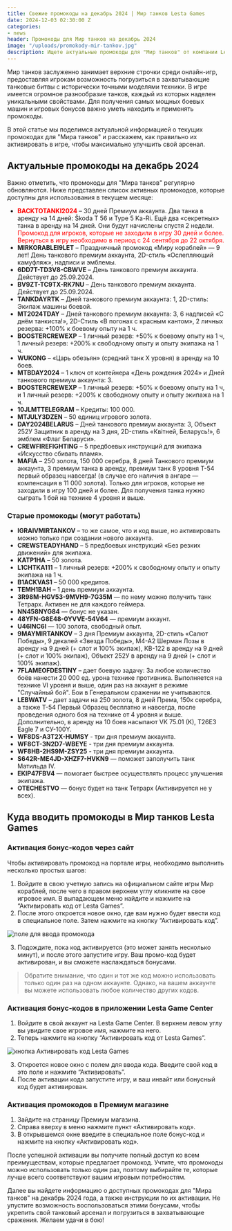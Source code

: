 ```yaml
---
title: Свежие промокоды на декабрь 2024 | Мир танков Lesta Games 
date: 2024-12-03 02:30:00 Z
categories:
- news
header: Промокоды для Мир танков на декабрь 2024
image: "/uploads/promokody-mir-tankov.jpg"
description: Ищете актуальные промокоды для "Мир танков" от компании Lesta Games на декабрь 2024 года? Не упустите шанс воспользоваться бонусами для усиления своих танковых подразделений! В данной статье вы сможете...
---
```


Мир танков заслуженно занимает верхние строчки среди онлайн-игр, предоставляя игрокам возможность погрузиться в захватывающие танковые битвы с исторически точными моделями техники. В игре имеется огромное разнообразие танков, каждый из которых наделен уникальными свойствами. Для получения самых мощных боевых машин и игровых бонусов важно уметь находить и применять промокоды.

В этой статье мы поделимся актуальной информацией о текущих промокодах для "Мира танков" и расскажем, как правильно их активировать в игре, чтобы максимально улучшить свой арсенал.

## Актуальные промокоды на декабрь 2024

Важно отметить, что промокоды для "Мира танков" регулярно обновляются. Ниже представлен список активных промокодов, которые доступны для использования в текущем месяце:
* **<span style="color: red;">BACKTOTANKI2024</span>** – 30 дней Премиум аккаунта. Два танка в аренду на 14 дней: Škoda T 56 и Type 5 Ka-Ri. Ещё два «секретных» танка в аренду на 14 дней. Они будут начислены спустя 2 недели.  <span style="color: red;">Промокод для игроков, которые не заходили в игру 30 дней и более. Вернуться в игру необходимо в период с 24 сентября до 22 октября.</span>
* **MIRKORABLEI9LET** – Праздничный промокод «Миру кораблей» — 9 лет! День танкового премиум аккаунта, 2D-стиль «Ослепляющий камуфляж», надписи и эмблемы.
* **6DD7T-TD3V8-CBWVE** – День танкового премиум аккаунта. Действует до 25.09.2024.
* **BV9ZT-TC9TX-RK7NU** – День танкового премиум аккаунта. Действует до 25.09.2024.
* **TANKDAYRTK** – Дней танкового премиум аккаунта: 1, 2D-стиль: Экипаж машины боевой.
* **MT2024TDAY** – Дней танкового премиум аккаунта: 3, 6 надписей «С днём танкиста!», 2D-Стиль «В погонах с красным кантом», 2 личных резерва: +100% к боевому опыту на 1 ч.
* **BOOSTERCREWEXP** – 1 личный резерв: +50% к боевому опыту на 1 ч, 1 личный резерв: +200% к свободному опыту и опыту экипажа на 1 ч.
* **WUKONG** – «Царь обезьян» (средний танк X уровня) в аренду на 10 боев.
* **MTBDAY2024** – 1 ключ от контейнера «День рождения 2024» и Дней танкового премиум аккаунта: 3.
* **BOOSTERCREWEXP** – 1 личный резерв: +50% к боевому опыту на 1 ч, и 1 личный резерв: +200% к свободному опыту и опыту экипажа на 1 ч.
* **10JLMTTELEGRAM** – Кредиты: 100 000.
* **MTJULY3DZEN** – 50 единиц игрового золота.
* **DAY2024BELARUS** – Дней танкового премиум аккаунта: 3, Объект 252У Защитник в аренду на 3 дня, 2D-стиль «Квiтней, Беларусь!», 6 эмблем «Флаг Беларуси».
* **CREWFIREFIGHTING** – 5 предбоевых инструкций для экипажа «Искусство сбивать пламя».
* **MAFIA** – 250 золота, 150 000 серебра, 8 дней Танкового премиум аккаунта, 3 премиум танка в аренду, премиум танк 8 уровня Т-54 первый образец навсегда! (в случае его наличия в ангаре — компенсация в 11 000 золота). Только для игроков, которые не заходили в игру 100 дней и более. Для получения танка нужно сыграть 1 бой на технике 4 уровня и выше.

### Старые промокоды (могут работать)

* **IGRAIVMIRTANKOV** – то же самое, что и код выше, но активировать можно только при создании нового аккаунта.
* **CREWSTEADYHAND** – 5 предбоевых инструкций «Без резких движений» для экипажа.
* **KATP1HA** – 50 золота.
* **L1CHTKA111** – 1 личный резерв: +200% к свободному опыту и опыту экипажа на 1 ч.
* **B1ACKVAS1** – 50 000 кредитов.
* **TEMH1BAH** – 1 день премиум аккаунта.
* **3R98M-HGV53-9MVH9-7G35M** — по нему можно получить танк Тетрарх. Активен не для каждого геймера.
* **NN458NYG84** — бонус не указан.
* **48YFN-G8E48-0YVVE-54V64** — премиум аккаунт.
* **U46INC6I** — 100 золота, свободный опыт.
* **9MAYMIRTANKOV** – 3 дня Премиум аккаунта, 2D-стиль «Салют Победы», 9 декалей «Звезда Победы», М4-А2 Шерман Лозы в аренду на 9 дней (+ слот и 100% экипаж), КВ-122 в аренду на 9 дней (+ слот и 100% экипаж), Объект 252У в аренду на 9 дней (+ слот и 100% экипаж).
* **7FLAMEOFDESTINY** – дает боевую задачу: За любое количество боёв нанести 20 000 ед. урона технике противника. Выполняется на технике VI уровня и выше, один раз на аккаунт в режиме "Случайный бой". Бои в Генеральном сражении не учитываются.
* **LEBWATV** – дает задачи на 250 золота, 8 дней Према, 150к серебра, а также Т-54 Первый Образец бесплатно и навсегда, после проведения одного боя на технике от 4 уровня и выше. Дополнительно, в аренду на 10 боев насыпают VK 75.01 (K), T26E3 Eagle 7 и СУ-100Y.
* **WF8DS-A3T2X-HUMSY** - три дня премиум аккаунта.
* **WF8CT-3N2D7-WBEYE** - три дня премиум аккаунта.
* **WF8HB-2HS9M-ZSY25** - три дня премиум аккаунта.
* **S642R-ME4JD-XHZF7-HVKN9** — поможет заполучить танк Матильда IV.
* **EKIP47FBV4** — помогает быстрее осуществлять процесс улучшения экипажа.
* **OTECHESTVO** — бонус будет на танк Тетрарх (Активируется не у всех).

## Куда вводить промокоды в Мир танков Lesta Games

### Активация бонус-кодов через сайт

Чтобы активировать промокод на портале игры, необходимо выполнить несколько простых шагов:

1. Войдите в свою учетную запись на официальном сайте игры Мир кораблей, после чего в правом верхнем углу кликните на свое игровое имя. В выпадающем меню найдите и нажмите на “Активировать код от Lesta Games”.
2. После этого откроется новое окно, где вам нужно будет ввести код в специальное поле. Затем нажмите на кнопку “Активировать код”.

![поле для ввода промокода](https://ru-wotp.lesta.ru/dcont/fb/image/redeem_bonus_code_ru.png)

3. Подождите, пока код активируется (это может занять несколько минут), и после этого запустите игру. Ваш промо-код будет активирован, и вы сможете наслаждаться бонусами.

> Обратите внимание, что один и тот же код можно использовать только один раз на одном аккаунте. Однако, на вашем аккаунте вы можете использовать любое количество других кодов.

### Активация бонус-кодов в приложении Lesta Game Center

1. Войдите в свой аккаунт на Lesta Game Center. В верхнем левом углу вы увидите свое игровое имя, нажмите на него.
2. Теперь нажмите на кнопку “Активировать код от Lesta Games”.

![кнопка Активировать код Lesta Games](https://ru-wotp.lesta.ru/dcont/fb/image/invite_and_bonus_codes_lsc_scrin1.jpg)

3. Откроется новое окно с полем для ввода кода. Введите свой код в это поле и нажмите “Активировать”.
4. После активации кода запустите игру, и ваш инвайт или бонусный код будет активирован.

### Активация промокодов в Премиум магазине

1. Зайдите на страницу Премиум магазина.
2. Справа вверху в меню нажмите пункт «Активировать код».
3. В открывшемся окне введите в специальное поле бонус-код и нажмите на кнопку «Активировать код».

После успешной активации вы получите полный доступ ко всем преимуществам, которые предлагает промокод. Учтите, что промокоды можно использовать только один раз, поэтому выбирайте те, которые лучше всего соответствуют вашим игровым потребностям.

Далее вы найдете информацию о доступных промокодах для "Мира танков" на декабрь 2024 года, а также инструкции по их активации. Не упустите возможность воспользоваться этими бонусами, чтобы укрепить свой танковый арсенал и погрузиться в захватывающие сражения. Желаем удачи в бою!
